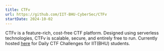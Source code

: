 ```yaml
---
title: CTFv
url: https://github.com/IIT-BHU-CyberSec/CTFv
startDate: 2024-10-02
---
```


CTFv is a feature-rich, cost-free CTF platform. Designed using serverless technologies, CTFv is scalable, secure, and entirely free to run.
Currently hosted [here](https://ctfv.vercel.app/) for Daily CTF Challenges for IIT(BHU) students.
